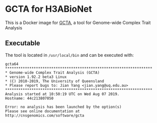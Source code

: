 # GCTA for H3ABioNet

This is a Docker image for [GCTA](http://cnsgenomics.com/software/gcta/#Overview),
a tool for Genome-wide Complex Trait Analysis

## Executable

The tool is located in `/usr/local/bin` and can be
executed with:

```
gcta64
*******************************************************************
* Genome-wide Complex Trait Analysis (GCTA)
* version 1.92.2 beta3 Linux
* (C) 2010-2019, The University of Queensland
* Please report bugs to: Jian Yang <jian.yang@uq.edu.au>
*******************************************************************
Analysis started at 10:50:19 UTC on Wed Aug 07 2019.
Hostname: 44c213807050

Error: no analysis has been launched by the option(s)
Please see online documentation at http://cnsgenomics.com/software/gcta
```
